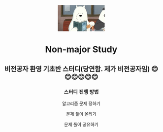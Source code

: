 <div align="center">
   <img src="../resources/iceBear.gif" width="30%">
   <h1 id="title">Non-major Study</h1>
   <h2 id="subtitle">비전공자 환영 기초반 스터디(당연함. 제가 비전공자임) 😊😊😊😊😊😊</h2>
   <h3> 스터디 진행 방법</h3>
       <div class="contents">
           <p>알고리즘 문제 정하기<p>
           <p>문제 풀이 올리기<p>
           <p>문제 풀이 공유하기<p>
       </div>
</div>


